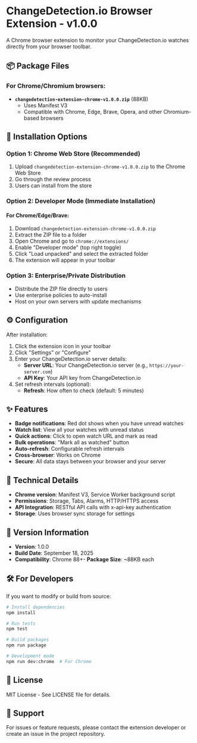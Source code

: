 # ChangeDetection.io Browser Extension - v1.0.0

A Chrome browser extension to monitor your ChangeDetection.io watches directly from your browser toolbar.

## 📦 Package Files

### For Chrome/Chromium browsers:
- **`changedetection-extension-chrome-v1.0.0.zip`** (88KB)
  - Uses Manifest V3
  - Compatible with Chrome, Edge, Brave, Opera, and other Chromium-based browsers

## 🚀 Installation Options

### Option 1: Chrome Web Store (Recommended)
1. Upload `changedetection-extension-chrome-v1.0.0.zip` to the Chrome Web Store
2. Go through the review process
3. Users can install from the store

### Option 2: Developer Mode (Immediate Installation)

#### For Chrome/Edge/Brave:
1. Download `changedetection-extension-chrome-v1.0.0.zip`
2. Extract the ZIP file to a folder
3. Open Chrome and go to `chrome://extensions/`
4. Enable "Developer mode" (top right toggle)
5. Click "Load unpacked" and select the extracted folder
6. The extension will appear in your toolbar

### Option 3: Enterprise/Private Distribution
- Distribute the ZIP file directly to users
- Use enterprise policies to auto-install
- Host on your own servers with update mechanisms

## ⚙️ Configuration

After installation:
1. Click the extension icon in your toolbar
2. Click "Settings" or "Configure"
3. Enter your ChangeDetection.io server details:
   - **Server URL**: Your ChangeDetection.io server (e.g., `https://your-server.com`)
   - **API Key**: Your API key from ChangeDetection.io
4. Set refresh intervals (optional):
   - **Refresh**: How often to check (default: 5 minutes)

## ✨ Features

- **Badge notifications**: Red dot shows when you have unread watches
- **Watch list**: View all your watches with unread status
- **Quick actions**: Click to open watch URL and mark as read
- **Bulk operations**: "Mark all as watched" button
- **Auto-refresh**: Configurable refresh intervals
- **Cross-browser**: Works on Chrome
- **Secure**: All data stays between your browser and your server

## 🔧 Technical Details

- **Chrome version**: Manifest V3, Service Worker background script
- **Permissions**: Storage, Tabs, Alarms, HTTP/HTTPS access
- **API Integration**: RESTful API calls with x-api-key authentication
- **Storage**: Uses browser sync storage for settings

## 📝 Version Information

- **Version**: 1.0.0
- **Build Date**: September 18, 2025
- **Compatibility**: Chrome 88+- **Package Size**: ~88KB each

## 🛠️ For Developers

If you want to modify or build from source:

```bash
# Install dependencies
npm install

# Run tests
npm test

# Build packages
npm run package

# Development mode
npm run dev:chrome  # For Chrome
```

## 📄 License

MIT License - See LICENSE file for details.

## 🐛 Support

For issues or feature requests, please contact the extension developer or create an issue in the project repository.